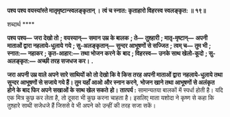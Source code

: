 **पश्य पश्य वयस्यांस्ते मातृमृष्टान्स्वलङ्कृतान् ।** **त्वं च स्नात: कृताहारो विहरस्व स्वलङ्कृत: ॥ १९॥** 

शब्दार्थ **** 

**पश्य पश्य—** **जरा देखो तो** **; वयस्यान्—** **समान उम्र के बालक** **; ते—** **तुश्हारी** **; मातृ-मृष्टान्—** **अपनी माताओं द्वारा नहलाये-धुलाये** **गये** **; सु-अलङ्कृतान्—** **सुन्दर आभूषणों से सज्जित** **; त्वम् च—** **तुम भी** **; स्नात:—** **नहाकर** **; कृत-आहार:—** **तथा भोजन करने के** **बाद** **; विहरस्व—** **उनके साथ खेलो-कूदो** **; सु-अलङ्कृत:—** **अच्छी तरह सजधज कर।** **.** 

**जरा अपनी उम्र वाले अपने सारे साथियों को तो देखो कि वे किस तरह अपनी माताओं द्वारा** **नहलाये-धुलाये तथा सुन्दर आभूषणों से सजाये गये हैं। तुम यहाँ आओ और स्नान करने,** **भोजन खाने तथा आभूषणों से अलंकृत होने के बाद फिर अपने सखाओं के साथ खेल सकते** **हो।** **तात्पर्य :** सामान्यतया बालकों में स्पर्धा होती है। यदि एक मित्र कुछ कर लेता है, तो दूसरा भी कुछ करना चाहता है। इसलिए माता यशोदा ने कृष्ण से कहा कि तुश्हारे साथी सजेधजे हैं जिससे वे भी अपने को उन्हीं की तरह सजा सकें।  